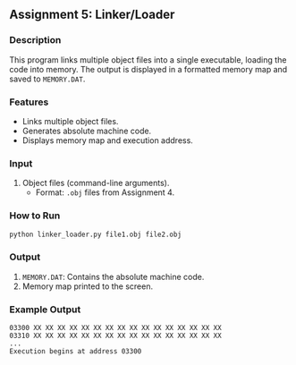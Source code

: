 ## Assignment 5: Linker/Loader

### Description
This program links multiple object files into a single executable, loading the code into memory. The output is displayed in a formatted memory map and saved to `MEMORY.DAT`.

### Features
- Links multiple object files.
- Generates absolute machine code.
- Displays memory map and execution address.

### Input
1. Object files (command-line arguments).
   - Format: `.obj` files from Assignment 4.

### How to Run
```bash
python linker_loader.py file1.obj file2.obj
```

### Output
1. `MEMORY.DAT`: Contains the absolute machine code.
2. Memory map printed to the screen.

### Example Output
```
03300 XX XX XX XX XX XX XX XX XX XX XX XX XX XX XX XX
03310 XX XX XX XX XX XX XX XX XX XX XX XX XX XX XX XX
...
Execution begins at address 03300
```

